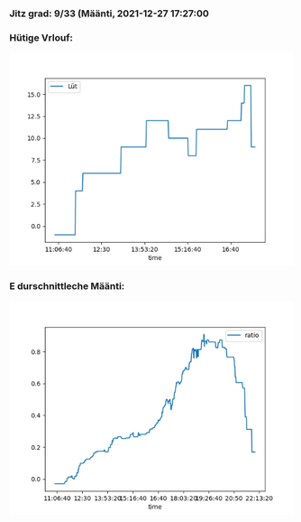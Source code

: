 ### Jitz grad: 9/33 (Määnti, 2021-12-27 17:27:00

### Hütige Vrlouf:
![Graph](Today.png)

### E durschnittleche Määnti:
![Graph](Määnti.png)